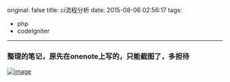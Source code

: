 original: false
title: ci流程分析
date: 2015-08-06 02:56:17
tags:
  - php
  - codeIgniter
---
### 整理的笔记，原先在onenote上写的，只能截图了，多担待
<!--more-->
[![image](http://liqiong520-hexo.stor.sinaapp.com/img%2F2015-11-05_004829.png)](http://liqiong520-hexo.stor.sinaapp.com/img%2F2015-11-05_004829.png)
